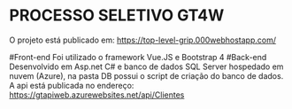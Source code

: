 # PROCESSO SELETIVO GT4W

O projeto está publicado em: https://top-level-grip.000webhostapp.com/

#Front-end
Foi utilizado o framework Vue.JS e Bootstrap 4
#Back-end
Desenvolvido em Asp.net C# e banco de dados SQL Server hospedado em nuvem (Azure), na pasta DB possui o script de criação do banco de dados.
A api está publicada no endereço: https://gtapiweb.azurewebsites.net/api/Clientes

